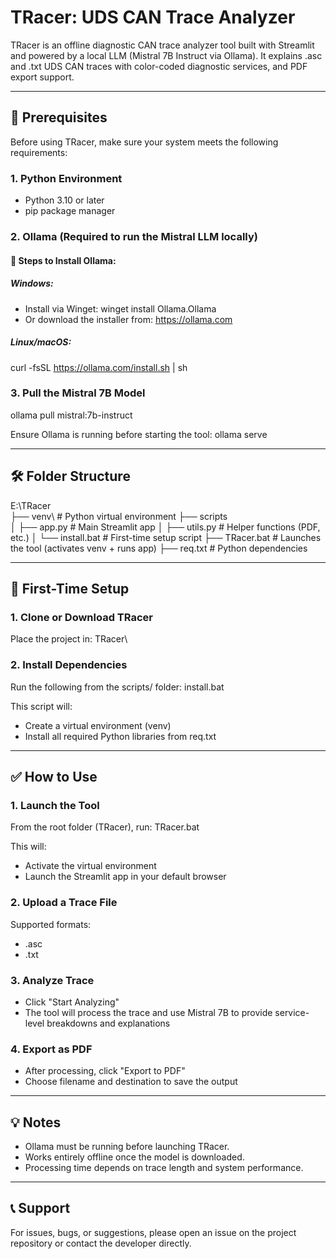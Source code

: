 # TRacer: UDS CAN Trace Analyzer

TRacer is an offline diagnostic CAN trace analyzer tool built with Streamlit and powered by a local LLM (Mistral 7B Instruct via Ollama). It explains .asc and .txt UDS CAN traces with color-coded diagnostic services, and PDF export support.

---

## 📌 Prerequisites

Before using TRacer, make sure your system meets the following requirements:

### 1. Python Environment
- Python 3.10 or later
- pip package manager

### 2. Ollama (Required to run the Mistral LLM locally)

#### 🔧 Steps to Install Ollama:

##### Windows:
- Install via Winget:
  winget install Ollama.Ollama
- Or download the installer from: https://ollama.com

##### Linux/macOS:
  curl -fsSL https://ollama.com/install.sh | sh

### 3. Pull the Mistral 7B Model
  ollama pull mistral:7b-instruct

Ensure Ollama is running before starting the tool:
  ollama serve

---

## 🛠 Folder Structure

E:\TRacer\
├── venv\                  # Python virtual environment
├── scripts\
│   ├── app.py             # Main Streamlit app
│   ├── utils.py           # Helper functions (PDF, etc.)
│   └── install.bat        # First-time setup script
├── TRacer.bat             # Launches the tool (activates venv + runs app)
├── req.txt                # Python dependencies

---

## 🚀 First-Time Setup

### 1. Clone or Download TRacer

Place the project in:
TRacer\

### 2. Install Dependencies

Run the following from the scripts/ folder:
  install.bat

This script will:
- Create a virtual environment (venv)
- Install all required Python libraries from req.txt

---

## ✅ How to Use

### 1. Launch the Tool

From the root folder (TRacer\), run:
  TRacer.bat

This will:
- Activate the virtual environment
- Launch the Streamlit app in your default browser

### 2. Upload a Trace File

Supported formats:
- .asc
- .txt

### 3. Analyze Trace

- Click "Start Analyzing"
- The tool will process the trace and use Mistral 7B to provide service-level breakdowns and explanations

### 4. Export as PDF

- After processing, click "Export to PDF"
- Choose filename and destination to save the output

---

## 💡 Notes

- Ollama must be running before launching TRacer.
- Works entirely offline once the model is downloaded.
- Processing time depends on trace length and system performance.

---

## 📞 Support

For issues, bugs, or suggestions, please open an issue on the project repository or contact the developer directly.
